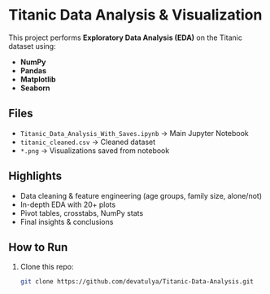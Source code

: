 # Titanic Data Analysis & Visualization

This project performs **Exploratory Data Analysis (EDA)** on the Titanic dataset using:
- **NumPy**
- **Pandas**
- **Matplotlib**
- **Seaborn**

## Files
- `Titanic_Data_Analysis_With_Saves.ipynb` → Main Jupyter Notebook
- `titanic_cleaned.csv` → Cleaned dataset
- `*.png` → Visualizations saved from notebook

## Highlights
- Data cleaning & feature engineering (age groups, family size, alone/not)
- In-depth EDA with 20+ plots
- Pivot tables, crosstabs, NumPy stats
- Final insights & conclusions

## How to Run
1. Clone this repo:
   ```bash
   git clone https://github.com/devatulya/Titanic-Data-Analysis.git
